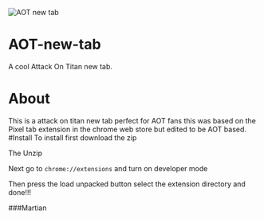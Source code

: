 ![AOT new tab](icon.png)
# AOT-new-tab
A cool Attack On Titan new tab.
# About 
This is a attack on titan new tab perfect for AOT fans this was based on the Pixel tab extension in the chrome web store but edited to be AOT based.
#Install
To install first download the zip

The Unzip

Next go to ```chrome://extensions``` and turn on developer mode

Then press the load unpacked button select the extension directory and done!!!

###Martian
